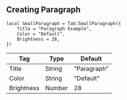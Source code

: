 ## Creating Paragraph
```luau
local SmallParagraph = Tab:SmallParagraph({
    Title = "Paragraph Example",
    Color = "Default",
    Brightness = 28,
})
```

| Tag         | Type        | Default    |
| ----------- | ----------- |------------|
| Title       | String      | "Paragraph"|
| Color       | String      | "Default"  |
| Brightness  | Number      | 28         |
